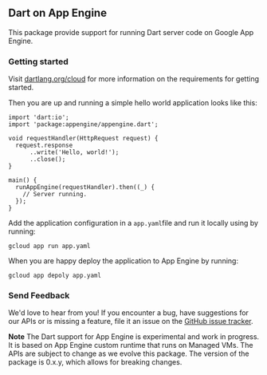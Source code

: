 ## Dart on App Engine

This package provide support for running Dart server code on Google App Engine.

### Getting started

Visit [dartlang.org/cloud](https://www.dartlang.org/cloud) for more information
on the requirements for getting started.

Then you are up and running a simple hello world application looks like this:

```
import 'dart:io';
import 'package:appengine/appengine.dart';

void requestHandler(HttpRequest request) {
  request.response
      ..write('Hello, world!');
      ..close();
}

main() {
  runAppEngine(requestHandler).then((_) {
    // Server running.
  });
}
```

Add the application configuration in a `app.yaml`file and run it locally using
by running:

    gcloud app run app.yaml

When you are happy deploy the application to App Engine by running:

    gcloud app depoly app.yaml

### Send Feedback

We'd love to hear from you! If you encounter a bug, have suggestions for our
APIs or is missing a feature, file it an issue on the
[GitHub issue tracker](https://github.com/dart-lang/appengine/issues/new).


**Note** The Dart support for App Engine is experimental and work in progress.
It is based on App Engine custom runtime that runs on Managed VMs. The APIs
are subject to change as we evolve this package. The version of the package
is 0.x.y, which allows for breaking changes.
